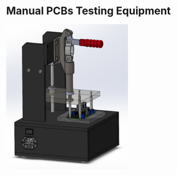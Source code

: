# Manual PCBs Testing Equipment


<img src="https://github.com/veresvr/ManualPCBsTestingEquipment/blob/main/preview.png" width="65%"></img>
